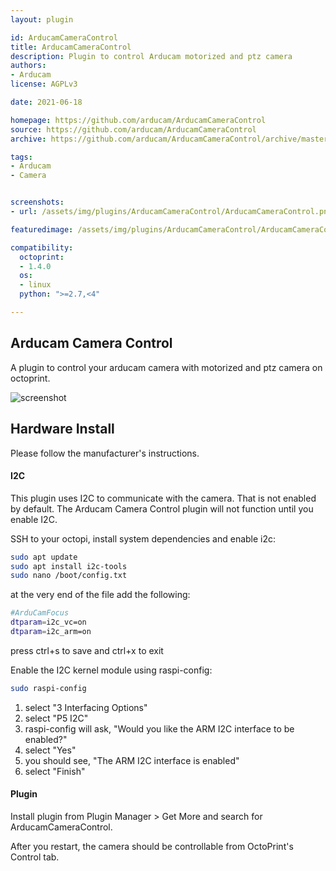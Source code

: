 ```yaml
---
layout: plugin

id: ArducamCameraControl
title: ArducamCameraControl
description: Plugin to control Arducam motorized and ptz camera
authors:
- Arducam
license: AGPLv3

date: 2021-06-18

homepage: https://github.com/arducam/ArducamCameraControl
source: https://github.com/arducam/ArducamCameraControl
archive: https://github.com/arducam/ArducamCameraControl/archive/master.zip

tags:
- Arducam
- Camera


screenshots:
- url: /assets/img/plugins/ArducamCameraControl/ArducamCameraControl.png

featuredimage: /assets/img/plugins/ArducamCameraControl/ArducamCameraControl.png

compatibility:
  octoprint:
  - 1.4.0
  os:
  - linux
  python: ">=2.7,<4"

---
```


## Arducam Camera Control

A plugin to control your arducam camera with motorized and ptz camera on octoprint.

![screenshot](extras/assets/img/plugins/ArducamCameraControl/ArducamCameraControl.png)

## Hardware Install

Please follow the manufacturer's instructions.

#### I2C 
This plugin uses I2C to communicate with the camera.  That is not enabled by default.  The Arducam Camera Control plugin will not function until
you enable I2C.

SSH to your octopi, install system dependencies and enable i2c:
```bash
sudo apt update
sudo apt install i2c-tools
sudo nano /boot/config.txt
```
at the very end of the file add the following:
```bash
#ArduCamFocus
dtparam=i2c_vc=on
dtparam=i2c_arm=on
```
press ctrl+s to save and ctrl+x to exit


Enable the I2C kernel module using raspi-config:
```bash
sudo raspi-config
```

1. select "3 Interfacing Options"
2. select "P5 I2C"
3. raspi-config will ask, "Would you like the ARM I2C interface to be enabled?"
4. select "Yes"
5. you should see, "The ARM I2C interface is enabled"
6. select "Finish"


#### Plugin  
Install plugin from Plugin Manager > Get More and search for ArducamCameraControl.

After you restart, the camera should be controllable from OctoPrint's Control tab. 






 

